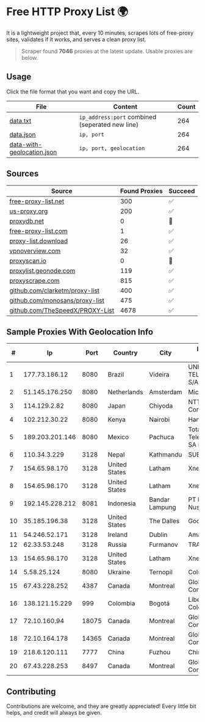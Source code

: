 
# Free HTTP Proxy List 🌍

It is a lightweight project that, every 10 minutes, scrapes lots of free-proxy sites, validates if it works, and serves a clean proxy list.


> Scraper found **7046** proxies at the latest update. Usable proxies are below.

## Usage

Click the file format that you want and copy the URL.


|File|Content|Count|
|----|-------|-----|
|[data.txt](https://raw.githubusercontent.com/themiralay/Proxy-List-World/master/data.txt)|`ip_address:port` combined (seperated new line)|264|
|[data.json](https://raw.githubusercontent.com/themiralay/Proxy-List-World/master/data.json)|`ip, port`|264|
|[data-with-geolocation.json](https://raw.githubusercontent.com/themiralay/Proxy-List-World/master/data-with-geolocation.json)|`ip, port, geolocation`|264|

## Sources

|Source|Found Proxies|Succeed|
|------|-------------|-------|
|[free-proxy-list.net](https://free-proxy-list.net)|300|✅|
|[us-proxy.org](https://www.us-proxy.org)|200|✅|
|[proxydb.net](http://proxydb.net)|0|🚫|
|[free-proxy-list.com](https://free-proxy-list.com/?page=&port=&type%5B%5D=http&type%5B%5D=https&up_time=0&search=Search)|1|✅|
|[proxy-list.download](https://www.proxy-list.download/HTTP)|26|✅|
|[vpnoverview.com](https://vpnoverview.com/privacy/anonymous-browsing/free-proxy-servers)|32|✅|
|[proxyscan.io](https://www.proxyscan.io)|0|🚫|
|[proxylist.geonode.com](https://proxylist.geonode.com/api/proxy-list?limit=300&page=1&sort_by=lastChecked&sort_type=desc&protocols=http,https)|119|✅|
|[proxyscrape.com](https://api.proxyscrape.com/v2/?request=displayproxies&protocol=http&timeout=10000&country=all&ssl=all&anonymity=all)|815|✅|
|[github.com/clarketm/proxy-list](https://raw.githubusercontent.com/clarketm/proxy-list/master/proxy-list-raw.txt)|400|✅|
|[github.com/monosans/proxy-list](https://raw.githubusercontent.com/monosans/proxy-list/main/proxies/http.txt)|475|✅|
|[github.com/TheSpeedX/PROXY-List](https://raw.githubusercontent.com/TheSpeedX/PROXY-List/master/http.txt)|4678|✅|


## Sample Proxies With Geolocation Info

|#|Ip|Port|Country|City|Internet Service Provider|
|-|--|----|-------|----|-------------------------|
|1|177.73.186.12|8080|Brazil|Videira|UNIFIQUE TELECOMUNICACOES S/A|
|2|51.145.176.250|8080|Netherlands|Amsterdam|Microsoft Corporation|
|3|114.129.2.82|8080|Japan|Chiyoda|NTT SmartConnect Corporation|
|4|102.212.30.22|8080|Kenya|Nairobi|Hanif Telecom Limited|
|5|189.203.201.146|8080|Mexico|Pachuca|Total Play Telecomunicaciones SA De CV|
|6|110.34.3.229|3128|Nepal|Kathmandu|SUBISU C7|
|7|154.65.98.170|3128|United States|Latham|Xneelo (Pty) Ltd|
|8|154.65.98.170|3128|United States|Latham|Xneelo (Pty) Ltd|
|9|192.145.228.212|8081|Indonesia|Bandar Lampung|PT Mandala Lintas Nusa|
|10|35.185.196.38|3128|United States|The Dalles|Google LLC|
|11|54.246.52.171|3128|Ireland|Dublin|Amazon.com, Inc.|
|12|62.33.53.248|3128|Russia|Furmanov|TRANS-TELECOM|
|13|154.65.98.170|3128|United States|Latham|Xneelo (Pty) Ltd|
|14|5.58.25.124|8080|Ukraine|Ternopil|Columbus|
|15|67.43.228.252|4387|Canada|Montreal|GloboTech Communications|
|16|138.121.15.229|999|Colombia|Bogotá|Liberty Networks De Colombia|
|17|72.10.160.94|18075|Canada|Montreal|GloboTech Communications|
|18|72.10.164.178|14365|Canada|Montreal|GloboTech Communications|
|19|218.6.120.111|7777|China|Fuzhou|China Telecom|
|20|67.43.228.253|8497|Canada|Montreal|GloboTech Communications|



## Contributing

Contributions are welcome, and they are greatly appreciated! Every
little bit helps, and credit will always be given.

